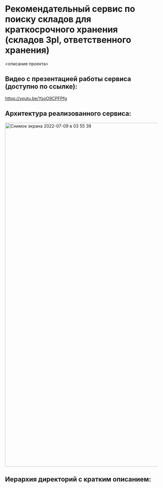 # Рекомендательный сервис по поиску складов для краткосрочного хранения (складов 3pl, ответственного хранения)

<описание проекта>

## Видео с презентацией работы сервиса (доступно по ссылке):
https://youtu.be/YsoO9CPFPfg

## Архитектура реализованного сервиса:

<img width="1132" alt="Снимок экрана 2022-07-09 в 03 55 39" src="https://user-images.githubusercontent.com/27068383/178085629-f17f1091-e61f-4b99-895a-e3e2ef9d33e9.png">


## Иерархия директорий с кратким описанием:
